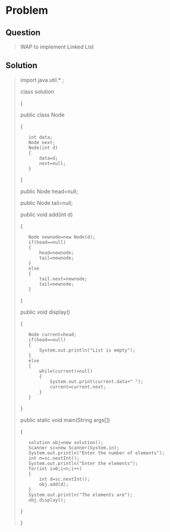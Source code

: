 # Problem

## Question
>WAP to implement Linked List

## Solution
>import java.util.* ;
>
>class solution
>
>{
>
>    public class Node
>    
>    {
>    
>        int data;
>        Node next;
>        Node(int d)
>        {
>            data=d;
>            next=null;
>        }   
>             
>    } 
>    
>    public Node head=null; 
>    
>    public Node tail=null;
>    
>    public void add(int d)
> 
>    {
>    
>        Node newnode=new Node(d);
>        if(head==null)
>        {
>            head=newnode;
>            tail=newnode;
>        }
>        else
>        {
>            tail.next=newnode;
>            tail=newnode;
>        }
>        
>    }
>    
>    public void display()
>    
>    {
>    
>        Node current=head;
>        if(head==null)
>        {
>            System.out.println("List is empty");
>        }
>        else
>        {
>            while(current!=null)
>            {
>                System.out.print(current.data+" ");
>                current=current.next;
>            }
>        }
>        
>    }
>
>    public static void main(String args[])
>    
>    {
>    
>        solution obj=new solution();
>        Scanner sc=new Scanner(System.in);
>        System.out.println("Enter the number of elements");
>        int n=sc.nextInt();
>        System.out.println("Enter the elements");
>        for(int i=0;i<n;i++)
>        {
>            int d=sc.nextInt();
>            obj.add(d);
>        }
>        System.out.println("The elements are");
>        obj.display();
>        
>    }
>    
>}
